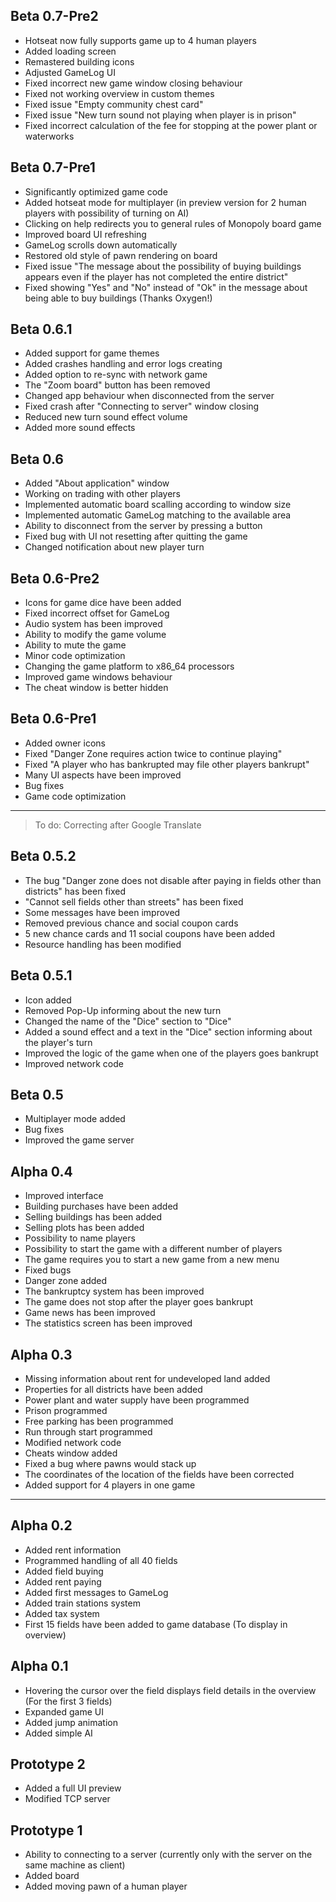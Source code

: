 ## Beta 0.7-Pre2
- Hotseat now fully supports game up to 4 human players
- Added loading screen
- Remastered building icons
- Adjusted GameLog UI
- Fixed incorrect new game window closing behaviour
- Fixed not working overview in custom themes
- Fixed issue "Empty community chest card"
- Fixed issue "New turn sound not playing when player is in prison"
- Fixed incorrect calculation of the fee for stopping at the power plant or waterworks

## Beta 0.7-Pre1
- Significantly optimized game code
- Added hotseat mode for multiplayer (in preview version for 2 human players with possibility of turning on AI)
- Clicking on help redirects you to general rules of Monopoly board game
- Improved board UI refreshing
- GameLog scrolls down automatically
- Restored old style of pawn rendering on board
- Fixed issue "The message about the possibility of buying buildings appears even if the player has not completed the entire district"
- Fixed showing "Yes" and "No" instead of "Ok" in the message about being able to buy buildings (Thanks Oxygen!)

## Beta 0.6.1
- Added support for game themes
- Added crashes handling and error logs creating
- Added option to re-sync with network game
- The "Zoom board" button has been removed
- Changed app behaviour when disconnected from the server
- Fixed crash after "Connecting to server" window closing
- Reduced new turn sound effect volume
- Added more sound effects

## Beta 0.6
- Added "About application" window
- Working on trading with other players
- Implemented automatic board scalling according to window size
- Implemented automatic GameLog matching to the available area
- Ability to disconnect from the server by pressing a button
- Fixed bug with UI not resetting after quitting the game
- Changed notification about new player turn

## Beta 0.6-Pre2
- Icons for game dice have been added
- Fixed incorrect offset for GameLog
- Audio system has been improved
- Ability to modify the game volume
- Ability to mute the game
- Minor code optimization
- Changing the game platform to x86_64 processors
- Improved game windows behaviour
- The cheat window is better hidden

## Beta 0.6-Pre1
- Added owner icons
- Fixed "Danger Zone requires action twice to continue playing"
- Fixed "A player who has bankrupted may file other players bankrupt"
- Many UI aspects have been improved
- Bug fixes
- Game code optimization

---
>To do: Correcting after Google Translate

## Beta 0.5.2
- The bug "Danger zone does not disable after paying in fields other than districts" has been fixed
- "Cannot sell fields other than streets" has been fixed
- Some messages have been improved
- Removed previous chance and social coupon cards
- 5 new chance cards and 11 social coupons have been added
- Resource handling has been modified

## Beta 0.5.1
- Icon added
- Removed Pop-Up informing about the new turn
- Changed the name of the "Dice" section to "Dice"
- Added a sound effect and a text in the "Dice" section informing about the player's turn
- Improved the logic of the game when one of the players goes bankrupt
- Improved network code

## Beta 0.5
- Multiplayer mode added
- Bug fixes
- Improved the game server

## Alpha 0.4
- Improved interface
- Building purchases have been added
- Selling buildings has been added
- Selling plots has been added
- Possibility to name players
- Possibility to start the game with a different number of players
- The game requires you to start a new game from a new menu
- Fixed bugs
- Danger zone added
- The bankruptcy system has been improved
- The game does not stop after the player goes bankrupt
- Game news has been improved
- The statistics screen has been improved

## Alpha 0.3
- Missing information about rent for undeveloped land added
- Properties for all districts have been added
- Power plant and water supply have been programmed
- Prison programmed
- Free parking has been programmed
- Run through start programmed
- Modified network code
- Cheats window added
- Fixed a bug where pawns would stack up
- The coordinates of the location of the fields have been corrected
- Added support for 4 players in one game

---

## Alpha 0.2
- Added rent information
- Programmed handling of all 40 fields
- Added field buying
- Added rent paying
- Added first messages to GameLog
- Added train stations system
- Added tax system
- First 15 fields have been added to game database (To display in overview)

## Alpha 0.1
- Hovering the cursor over the field displays field details in the overview (For the first 3 fields)
- Expanded game UI
- Added jump animation
- Added simple AI

## Prototype 2
- Added a full UI preview
- Modified TCP server

## Prototype 1
- Ability to connecting to a server (currently only with the server on the same machine as client)
- Added board
- Added moving pawn of a human player
